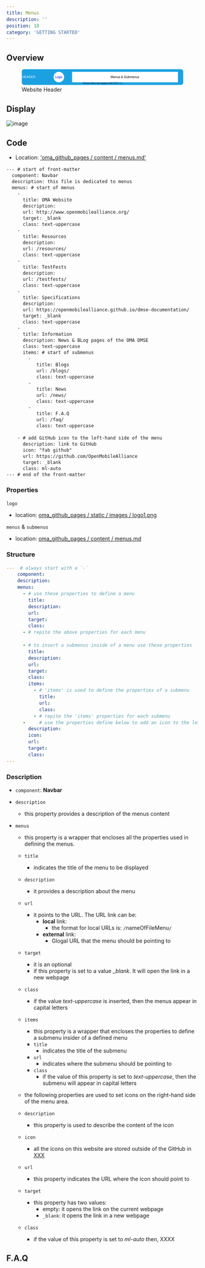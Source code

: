 ```yaml
---
title: Menus
description: ''
position: 10
category: 'GETTING STARTED'
---
```

## Overview

<figure>
      <img  src="images/website-header.svg" alt="Website Header">
      <figcaption>Website Header</figcaption>
</figure>

## Display

![image](https://user-images.githubusercontent.com/3258579/147700449-8e01fe87-9b17-43ef-9b4b-21834ba86bdb.png)

## Code

* Location: ['oma_github_pages / content / menus.md'](https://raw.githubusercontent.com/OpenMobileAlliance/oma_github_pages/main/content/menus.md)

```yml[oma_github_pages / content / menus.md]
--- # start of front-matter
  component: Navbar
  description: this file is dedicated to menus
  menus: # start of menus
    - 
      title: OMA Website
      description: 
      url: http://www.openmobilealliance.org/
      target: _blank
      class: text-uppercase
    -
      title: Resources
      description:
      url: /resources/
      class: text-uppercase
    -
      title: TestFests
      description:
      url: /testfests/
      class: text-uppercase
    -
      title: Specifications
      description:
      url: https://openmobilealliance.github.io/dmse-documentation/
      target: _blank
      class: text-uppercase
    - 
      title: Information
      description: News & BLog pages of the OMA DMSE
      class: text-uppercase
      items: # start of submenus
        - 
           title: Blogs
           url: /blogs/
           class: text-uppercase
        -
           title: News
           url: /news/
           class: text-uppercase
        -
           title: F.A.Q
           url: /faq/
           class: text-uppercase
    
    - # add GitHub icon to the left-hand side of the menu
      description: link to GitHub
      icon: "fab github"
      url: https://github.com/OpenMobileAlliance
      target: _blank
      class: ml-auto
--- # end of the front-matter
```
### Properties

`logo`

* location: [oma_github_pages / static / images / logo1.png]()

`menus` & `submenus`

  * location: [oma_github_pages / content / menus.md]()

### Structure

```yml
---  # always start with a `-`
    component:
    description:
    menus:
      - # use these properties to define a menu
        title:
        description:
        url:
        target:
        class:
      - # repite the above properties for each menu

      - # to insert a submenus inside of a menu use these properties
        title:
        description:
        url:
        target:
        class:
        items:
          - # 'items' is used to define the properties of a submenu
            title:
            url:
            class:
          - # repite the 'items' properties for each submenu
      -     # use the properties define below to add an icon to the left-hand side of the header
        description:
        icon:
        url:
        target:
        class:
---
```

### Description

* `component`: **Navbar**
* `description`
    - this property provides a description of the menus content

* `menus`
    * this property is a wrapper that encloses all the properties used in defining the menus.
    * `title`
        * indicates the title of the menu to be displayed
    * `description`
        * it provides a description about the menu
    * `url`
        * it points to the URL. The URL link can be:
            * **local** link:
                * the format for local URLs is:  `/`nameOfFileMenu`/`
            * **external** link:
                * Glogal URL that the menu should be pointing to
    * `target`
        * it is an optional 
        * if this property is set to a value *_blank*. It will open the link in a new webpage
    * `class`
        * if the value *text-uppercase* is inserted, then the menus appear in capital letters
    * `items`
        * this property is a wrapper that encloses the properties to define a submenu insider of a defined menu
        * `title`
            * indicates the title of the submenu
        * `url`
            * indicates where the submenu should be pointing to
        * `class`
            * if the value of this property is set to *text-uppercase*, then the submenu will appear in capital letters

    * the following properties are used to set icons on the right-hand side of the menu area.
    * `description`
        * this property is used to describe the content of the icon
    * `icon`
        * all the icons on this website are stored outside of the GitHub in [XXX]()
    * `url`
        * this property indicates the URL where the icon should point to
    * `target`
        * this property has two values:
            * empty: it opens the link on the current webpage
            * `_blank`: it opens the link in a new webpage
    * `class`
        * if the value of this property is set to *ml-auto* then, XXXX

## F.A.Q
